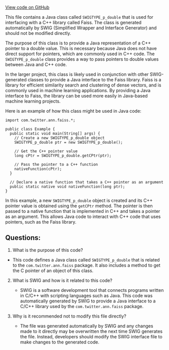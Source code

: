 [View code on GitHub](https://github.com/misbahsy/the-algorithm/ann/src/main/java/com/twitter/ann/faiss/swig/SWIGTYPE_p_double.java)

This file contains a Java class called `SWIGTYPE_p_double` that is used for interfacing with a C++ library called Faiss. The class is generated automatically by SWIG (Simplified Wrapper and Interface Generator) and should not be modified directly. 

The purpose of this class is to provide a Java representation of a C++ pointer to a double value. This is necessary because Java does not have direct support for pointers, which are commonly used in C++ code. The `SWIGTYPE_p_double` class provides a way to pass pointers to double values between Java and C++ code.

In the larger project, this class is likely used in conjunction with other SWIG-generated classes to provide a Java interface to the Faiss library. Faiss is a library for efficient similarity search and clustering of dense vectors, and is commonly used in machine learning applications. By providing a Java interface to Faiss, the library can be used more easily in Java-based machine learning projects.

Here is an example of how this class might be used in Java code:

```
import com.twitter.ann.faiss.*;

public class Example {
  public static void main(String[] args) {
    // Create a new SWIGTYPE_p_double object
    SWIGTYPE_p_double ptr = new SWIGTYPE_p_double();

    // Get the C++ pointer value
    long cPtr = SWIGTYPE_p_double.getCPtr(ptr);

    // Pass the pointer to a C++ function
    nativeFunction(cPtr);
  }

  // Declare a native function that takes a C++ pointer as an argument
  public static native void nativeFunction(long ptr);
}
```

In this example, a new `SWIGTYPE_p_double` object is created and its C++ pointer value is obtained using the `getCPtr` method. The pointer is then passed to a native function that is implemented in C++ and takes a pointer as an argument. This allows Java code to interact with C++ code that uses pointers, such as the Faiss library.
## Questions: 
 1. What is the purpose of this code?
   - This code defines a Java class called `SWIGTYPE_p_double` that is related to the `com.twitter.ann.faiss` package. It also includes a method to get the C pointer of an object of this class.

2. What is SWIG and how is it related to this code?
   - SWIG is a software development tool that connects programs written in C/C++ with scripting languages such as Java. This code was automatically generated by SWIG to provide a Java interface to a C/C++ library used by the `com.twitter.ann.faiss` package.

3. Why is it recommended not to modify this file directly?
   - The file was generated automatically by SWIG and any changes made to it directly may be overwritten the next time SWIG generates the file. Instead, developers should modify the SWIG interface file to make changes to the generated code.